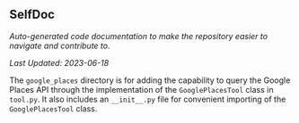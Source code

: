 <!--- START SELFDOC --->
## SelfDoc
_Auto-generated code documentation to make the repository easier to navigate and contribute to._

_Last Updated: 2023-06-18_

The `google_places` directory is for adding the capability to query the Google Places API through the implementation of the `GooglePlacesTool` class in `tool.py`. It also includes an `__init__.py` file for convenient importing of the `GooglePlacesTool` class.

<!--- END SELFDOC --->